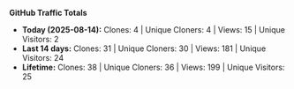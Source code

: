 
**GitHub Traffic Totals**

- **Today (2025-08-14):** Clones: 4 | Unique Cloners: 4 | Views: 15 | Unique Visitors: 2
- **Last 14 days:** Clones: 31 | Unique Cloners: 30 | Views: 181 | Unique Visitors: 24
- **Lifetime:** Clones: 38 | Unique Cloners: 36 | Views: 199 | Unique Visitors: 25
